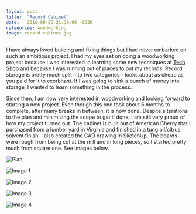 ```yaml
---
layout: post
title:  "Record Cabinet"
date:   2016-08-26 21:39:00 -0500
categories: woodworking
image: record-cabinet.jpg
---
```

I have always loved building and fixing things but I had never embarked on such an ambitious project. I had my eyes set on doing a woodworking project because I was interested in learning some new techniques at [Tech Shop](http://www.techshop.ws/arlington.html) and because I was running out of places to put my records. Record storage is pretty much split into two categories - looks about as cheap as you paid for it to exorbitant. If I was going to sink a bunch of money into storage, I wanted to learn something in the process.

Since then, I am now very interested in woodworking and looking forward to starting a new project. Even though this one took about 6 months to complete, after many breaks in between, it is now done. Despite alterations to the plan and minimizing the scope to get it done, I am still very proud of how my project turned out. The cabinet is built out of American Cherry that I purchased from a lumber yard in Virginia and finished in a tung oil/citrus solvent finish. I also created the CAD drawing in SketchUp. The boards were rough from being cut at the mill and in long pieces, so I started pretty much from square one. See images below.

![Plan](https://s3.amazonaws.com/gabe-storage/githubio-assets/record+cabinet+plans+image.png)

![Image 1](https://s3.amazonaws.com/gabe-storage/githubio-assets/IMG_20160825_184146.jpg)

![Image 2](https://s3.amazonaws.com/gabe-storage/githubio-assets/IMG_20160825_184205.jpg)

![Image 3](https://s3.amazonaws.com/gabe-storage/githubio-assets/IMG_20160825_192825.jpg)

![Image 4](https://s3.amazonaws.com/gabe-storage/githubio-assets/record-cabinet.jpg)
